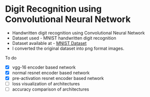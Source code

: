 # Digit Recognition using Convolutional Neural Network

* Handwritten digit recognition using Convolutional Neural Network
* Dataset used - MNIST handwritten digit recognition
* Dataset available at - [MNIST Dataset](http://yann.lecun.com/exdb/mnist/)
* I converted the original dataset into png format images.

To do
- [x] vgg-16 encoder based network
- [x] normal resnet encoder based network
- [x] pre-activation resnet encoder based network
- [ ] loss visualization of architectures
- [ ] accuracy comparison of architectures
